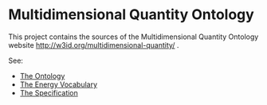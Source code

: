 # Multidimensional Quantity Ontology

This project contains the sources of the Multidimensional Quantity Ontology website http://w3id.org/multidimensional-quantity/ .

See:

- [The Ontology](http://w3id.org/multidimensional-quantity/resource/Ontology)
- [The Energy Vocabulary](http://w3id.org/multidimensional-quantity/resource/EnergyVocabulary)
- [The Specification](http://w3id.org/multidimensional-quantity/spec.html)

